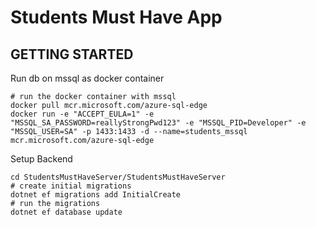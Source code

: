 # Students Must Have App

## GETTING STARTED


Run db on mssql as docker container
```
# run the docker container with mssql
docker pull mcr.microsoft.com/azure-sql-edge
docker run -e "ACCEPT_EULA=1" -e "MSSQL_SA_PASSWORD=reallyStrongPwd123" -e "MSSQL_PID=Developer" -e "MSSQL_USER=SA" -p 1433:1433 -d --name=students_mssql mcr.microsoft.com/azure-sql-edge
```

Setup Backend
```
cd StudentsMustHaveServer/StudentsMustHaveServer
# create initial migrations
dotnet ef migrations add InitialCreate
# run the migrations
dotnet ef database update
```
